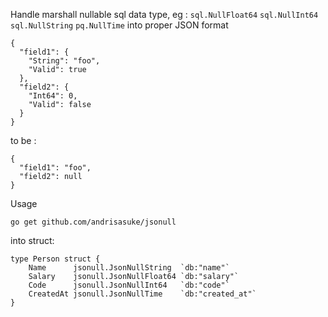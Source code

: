 Handle marshall nullable sql data type, eg : `sql.NullFloat64` `sql.NullInt64` `sql.NullString` `pq.NullTime` into proper JSON format

```
{
  "field1": {
    "String": "foo",
    "Valid": true
  },
  "field2": {
    "Int64": 0,
    "Valid": false
  }
}
```

to be :

```
{
  "field1": "foo",
  "field2": null
}
```


Usage 
```
go get github.com/andrisasuke/jsonull
```

into struct:

```
type Person struct {
	Name      jsonull.JsonNullString  `db:"name"`
	Salary    jsonull.JsonNullFloat64 `db:"salary"`
	Code      jsonull.JsonNullInt64   `db:"code"`
	CreatedAt jsonull.JsonNullTime    `db:"created_at"`
}
```

